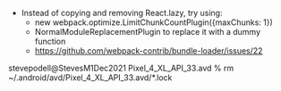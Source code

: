 * Instead of copying and removing React.lazy, try using:
  * new webpack.optimize.LimitChunkCountPlugin({maxChunks: 1})
  * NormalModuleReplacementPlugin to replace it with a dummy function
  * https://github.com/webpack-contrib/bundle-loader/issues/22


stevepodell@StevesM1Dec2021 Pixel_4_XL_API_33.avd % rm ~/.android/avd/Pixel_4_XL_API_33.avd/*.lock
